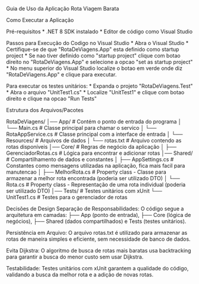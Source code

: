 Guia de Uso da Aplicação Rota Viagem Barata

Como Executar a Aplicação

Pré-requisitos
	* .NET 8 SDK instalado
	* Editor de código como Visual Studio

Passos para Execução do Codigo no Visual Studio
	* Abra o Visual Studio
	* Certifique-se de que "RotaDeViagens.App" esta definido como startup project
		* Se nao tiver definido como "startup project" clique com botao direito no "RotaDeViagens.App" e selecione a opcao "set as startup project"
	* No menu superior do Visual Studio localize o botao em verde onde diz "RotaDeViagens.App" e clique para executar.

Para executar os testes unitários:
	* Expanda o projeto "RotaDeViagens.Test" 
	* Abra o arquivo "UnitTest1.cs"
	* Localize "UnitTest1" e clique com botao direito e clique na opcao "Run Tests"

Estrutura dos Arquivos/Pacotes

RotaDeViagens/
│── App/          		  	 	  # Contém o ponto de entrada do programa
│   └── Main.cs           	 	  # Classe principal para chamar o servico
│   └── RotaAppService.cs 	 	  # Classe principal com a interface de entrada
│	└──	Resources/            	  # Arquivos de dados
│   		└── rotas.txt         # Arquivo contendo as rotas disponíveis
│── Core/                 	 	  # Regras de negócio da aplicação
│   ├── GerenciadorRotas.cs  	  # Lógica para encontrar e adicionar rotas
│── Shared/               	 	  # Compartilhamento de dados e constantes
│   ├── AppSettings.cs      	  # Constantes como mensagens utilizadas na aplicação, fica mais facil para manutencao
│   ├── MelhorRota.cs        	  # Property class - Classe para armazenar a melhor rota encontrada (poderia ser utilizado DTO)
│   └── Rota.cs              	  # Property class - Representação de uma rota individual (poderia ser utilizado DTO)
│── Tests/                	 	  # Testes unitários com xUnit
    └── UnitTest1.cs  			  # Testes para o gerenciador de rotas
 
Decisões de Design
	Separação de Responsabilidades:
	O código segue a arquitetura em camadas: 
		├── App (ponto de entrada), 
		├── Core (lógica de negócios), 
		├── Shared (dados compartilhados) e Tests (testes unitários).

Persistência em Arquivo:
	O arquivo rotas.txt é utilizado para armazenar as rotas de maneira simples e eficiente, sem necessidade de banco de dados.

Evita Dijkstra:
	O algoritmo de busca de rotas mais baratas usa backtracking para garantir a busca do menor custo sem usar Dijkstra.

Testabilidade:
	Testes unitários com xUnit garantem a qualidade do código, validando a busca da melhor rota e a adição de novas rotas.